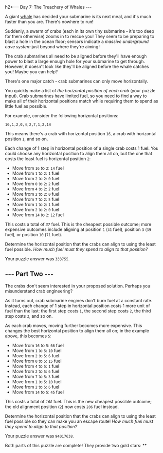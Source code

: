 h2>--- Day 7: The Treachery of Whales ---</h2><p>A giant <a href="https://en.wikipedia.org/wiki/Sperm_whale" target="_blank">whale</a> has decided your submarine is its next meal, and it's much faster than you are. There's nowhere to run!</p>
<p>Suddenly, a swarm of crabs (each in its own tiny submarine - it's too deep for them otherwise) zooms in to rescue you! They seem to be preparing to blast a hole in the ocean floor; sensors indicate a <em>massive underground cave system</em> just beyond where they're aiming!</p>
<p>The crab submarines all need to be aligned before they'll have enough power to blast a large enough hole for your submarine to get through. However, it doesn't look like they'll be aligned before the whale catches you! Maybe you can help?</p>
<p>There's one major catch - crab submarines can only move horizontally.</p>
<p>You quickly make a list of <em>the horizontal position of each crab</em> (your puzzle input). Crab submarines have limited fuel, so you need to find a way to make all of their horizontal positions match while requiring them to spend as little fuel as possible.</p>
<p>For example, consider the following horizontal positions:</p>
<pre><code>16,1,2,0,4,2,7,1,2,14</code></pre>
<p>This means there's a crab with horizontal position <code>16</code>, a crab with horizontal position <code>1</code>, and so on.</p>
<p>Each change of 1 step in horizontal position of a single crab costs 1 fuel. You could choose any horizontal position to align them all on, but the one that costs the least fuel is horizontal position <code>2</code>:</p>
<ul>
<li>Move from <code>16</code> to <code>2</code>: <code>14</code> fuel</li>
<li>Move from <code>1</code> to <code>2</code>: <code>1</code> fuel</li>
<li>Move from <code>2</code> to <code>2</code>: <code>0</code> fuel</li>
<li>Move from <code>0</code> to <code>2</code>: <code>2</code> fuel</li>
<li>Move from <code>4</code> to <code>2</code>: <code>2</code> fuel</li>
<li>Move from <code>2</code> to <code>2</code>: <code>0</code> fuel</li>
<li>Move from <code>7</code> to <code>2</code>: <code>5</code> fuel</li>
<li>Move from <code>1</code> to <code>2</code>: <code>1</code> fuel</li>
<li>Move from <code>2</code> to <code>2</code>: <code>0</code> fuel</li>
<li>Move from <code>14</code> to <code>2</code>: <code>12</code> fuel</li>
</ul>
<p>This costs a total of <code><em>37</em></code> fuel. This is the cheapest possible outcome; more expensive outcomes include aligning at position <code>1</code> (<code>41</code> fuel), position <code>3</code> (<code>39</code> fuel), or position <code>10</code> (<code>71</code> fuel).</p>
<p>Determine the horizontal position that the crabs can align to using the least fuel possible. <em>How much fuel must they spend to align to that position?</em></p>
</article>
<p>Your puzzle answer was <code>333755</code>.</p><article class="day-desc"><h2 id="part2">--- Part Two ---</h2><p>The crabs don't seem interested in your proposed solution. Perhaps you misunderstand crab engineering?</p>
<p>As it turns out, crab submarine engines <span title="This appears to be due to the modial interaction of magneto-reluctance and capacitive duractance.">don't burn fuel at a constant rate</span>. Instead, each change of 1 step in horizontal position costs 1 more unit of fuel than the last: the first step costs <code>1</code>, the second step costs <code>2</code>, the third step costs <code>3</code>, and so on.</p>
<p>As each crab moves, moving further becomes more expensive. This changes the best horizontal position to align them all on; in the example above, this becomes <code>5</code>:</p>
<ul>
<li>Move from <code>16</code> to <code>5</code>: <code>66</code> fuel</li>
<li>Move from <code>1</code> to <code>5</code>: <code>10</code> fuel</li>
<li>Move from <code>2</code> to <code>5</code>: <code>6</code> fuel</li>
<li>Move from <code>0</code> to <code>5</code>: <code>15</code> fuel</li>
<li>Move from <code>4</code> to <code>5</code>: <code>1</code> fuel</li>
<li>Move from <code>2</code> to <code>5</code>: <code>6</code> fuel</li>
<li>Move from <code>7</code> to <code>5</code>: <code>3</code> fuel</li>
<li>Move from <code>1</code> to <code>5</code>: <code>10</code> fuel</li>
<li>Move from <code>2</code> to <code>5</code>: <code>6</code> fuel</li>
<li>Move from <code>14</code> to <code>5</code>: <code>45</code> fuel</li>
</ul>
<p>This costs a total of <code><em>168</em></code> fuel. This is the new cheapest possible outcome; the old alignment position (<code>2</code>) now costs <code>206</code> fuel instead.</p>
<p>Determine the horizontal position that the crabs can align to using the least fuel possible so they can make you an escape route! <em>How much fuel must they spend to align to that position?</em></p>
</article>
<p>Your puzzle answer was <code>94017638</code>.</p><p class="day-success">Both parts of this puzzle are complete! They provide two gold stars: **</p>
